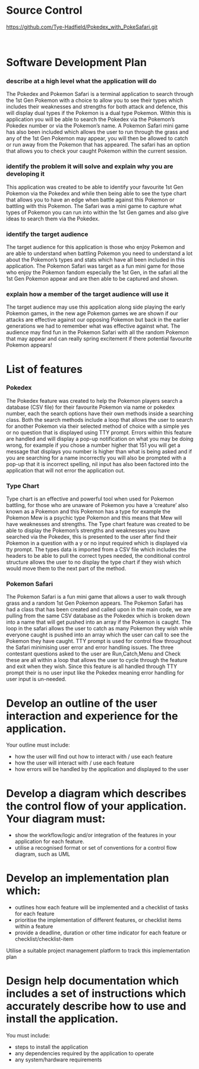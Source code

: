 # Source Control

https://github.com/Tye-Hadfield/Pokedex_with_PokeSafari.git

<br>


# Software Development Plan 




### describe at a high level what the application will do

The Pokedex and Pokemon Safari is a terminal application to search through the 1st Gen Pokemon with a choice to allow you to see their types which includes their weaknesses and strengths for both attack and defence, this will display dual types if the Pokemon is a dual type Pokemon. Within this is application you will be able to search the Pokedex via the Pokemon’s Pokedex number or via the Pokemon’s name. A Pokemon Safari mini game has also been included which allows the user to run through the grass and any of the 1st Gen Pokemon may appear, you will then be allowed to catch or run away from the Pokemon that has appeared. The safari has an option that allows you to check your caught Pokemon within the current session. 



### identify the problem it will solve and explain why you are developing it

This application was created to be able to identify your favourite 1st Gen Pokemon via the Pokedex and while then being able to see the type chart that allows you to have an edge when battle against this Pokemon or battling with this Pokemon. The Safari was a mini game to capture what types of Pokemon you can run into within the 1st Gen games and also give ideas to search them via the Pokedex. 






### identify the target audience

The target audience for this application is those who enjoy Pokemon and are able to understand when battling Pokemon you need to understand a lot about the Pokemon’s types and stats which have all been included in this application. The Pokemon Safari was target as a fun mini game for those who enjoy the Pokemon fandom especially the 1st Gen, in the safari all the 1st Gen Pokemon appear and are then able to be captured and shown. 





### explain how a member of the target audience will use it

The target audience may use this application along side playing the early Pokemon games, in the new age Pokemon games we are shown if our attacks are effective against our opposing Pokemon but back in the earlier generations we had to remember what was effective against what. The audience may find fun in the Pokemon Safari with all the random Pokemon that may appear and can really spring excitement if there potential favourite Pokemon appears!


# List of features 


### Pokedex

The Pokedex feature was created to help the Pokemon players search a database (CSV file) for their favourite Pokemon via name or pokedex number, each the search options have their own methods inside a searching class. Both the search methods include a loop that allows the user to search for another Pokemon via their selected method of choice with a simple yes or no question that is displayed using TTY prompt. Errors within this feature are handled and will display a pop-up notification on what you may be doing wrong, for example if you chose a number higher that 151 you will get a message that displays you number is higher than what is being asked and if you are searching for a name incorrectly you will also be prompted with a pop-up that it is incorrect spelling, nil input has also been factored into the application that will not error the application out.

### Type Chart

Type chart is an effective and powerful tool when used for Pokemon battling, for those who are unaware of Pokemon you have a ‘creature’ also known as a Pokemon and this Pokemon has a type for example the Pokemon Mew is a psychic type Pokemon and this means that Mew will have weaknesses and strengths. The Type chart feature was created to be able to display the Pokemon’s strengths and weaknesses you have searched via the Pokedex, this is presented to the user after find their Pokemon in a question with a y or no input required which is displayed via tty prompt. The types data is imported from a CSV file which includes the headers to be able to pull the correct types needed, the conditional control structure allows the user to no display the type chart if they wish which would move them to the next part of the method.   

### Pokemon Safari

The Pokemon Safari is a fun mini game that allows a user to walk through grass and a random 1st Gen Pokemon appears. The Pokemon Safari has had a class that has been created and called upon in the main code, we are pulling from the same CSV database as the Pokedex which is broken down into a name that will get pushed into an array if the Pokemon is caught. The loop in the safari allows the user to catch as many Pokemon they wish while everyone caught is pushed into an array which the user can call to see the Pokemon they have caught. TTY prompt is used for control flow throughout the Safari minimising user error and error handling issues. The three contestant questions asked to the user are Run,Catch,Menu and Check these are all within a loop that allows the user to cycle through the feature and exit when they wish. Since this feature is all handled through TTY prompt their is no user input like the Pokedex meaning error handling for user input is un-needed.
 


# Develop an outline of the user interaction and experience for the application.

Your outline must include:

- how the user will find out how to interact with / use each feature
- how the user will interact with / use each feature
- how errors will be handled by the application and displayed to the user


# Develop a diagram which describes the control flow of your application. Your diagram must:

- show the workflow/logic and/or integration of the features in your application for each feature.
- utilise a recognised format or set of conventions for a control flow diagram, such as UML


# Develop an implementation plan which:

- outlines how each feature will be implemented and a checklist of tasks for each feature
- prioritise the implementation of different features, or checklist items within a feature
- provide a deadline, duration or other time indicator for each feature or checklist/checklist-item

Utilise a suitable project management platform to track this implementation plan

# Design help documentation which includes a set of instructions which accurately describe how to use and install the application.

You must include:
- steps to install the application
- any dependencies required by the application to operate
- any system/hardware requirements